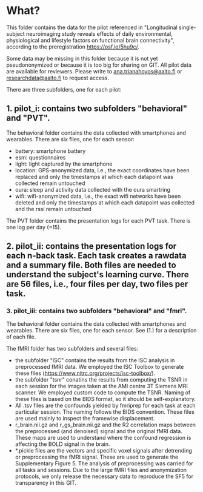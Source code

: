 # What?
This folder contains the data for the pilot referenced in "Longitudinal single-subject neuroimaging study reveals effects of daily environmental, physiological and lifestyle factors on functional brain connectivity", according to the preregistration https://osf.io/5hu9c/.

Some data may be missing in this folder because it is not yet pseudononymized or because it is too big for sharing on GIT. All pilot data are available for reviewers. Please write to ana.trianahoyos@aalto.fi or researchdata@aalto.fi to request access.

There are three subfolders, one for each pilot:

## 1. pilot_i: contains two subfolders **"behavioral"** and **"PVT"**. 

The behavioral folder contains the data collected with smartphones and wearables. There are six files, one for each sensor:
- battery: smartphone battery
- esm: questionnaires 
- light: light captured by the smartphone
- location: GPS-anonymized data, i.e., the exact coordinates have been replaced and only the timestamps at which each datapoint was collected remain untouched
- oura: sleep and activity data collected with the oura smartring
- wifi: wifi-anonymized data, i.e., the exact wifi networks have been deleted and only the timestamps at which each datapoint was collected and the rssi remain untouched

The PVT folder contains the presentation logs for each PVT task. There is one log per day (=15).
 
## 2. pilot_ii: contains the presentation logs for each n-back task. Each task creates a rawdata and a summary file. Both files are needed to understand the subject's learning curve. There are 56 files, i.e., four files per day, two files per task. 

### 3. pilot_iii: contains two subfolders **"behavioral"** and **"fmri"**. 

The behavioral folder contains the data collected with smartphones and wearables. There are six files, one for each sensor. See (1.) for a description of each file.

The fMRI folder has two subfolders and several files:
- the subfolder "ISC" contains the results from the ISC analysis in preprocessed fMRI data. We employed the ISC Toolbox to generate these files (https://www.nitrc.org/projects/isc-toolbox/). 
- the subfolder "tsnr" conatins the results from computing the TSNR in each session for the images taken at the AMI centre 3T Siemens MRI scanner. We employed custom code to compute the TSNR. Naming of these files is based on the BIDS format, so it should be self-explanatory. 
- All .tsv files are the confounds yielded by fmriprep for each task at each particular session. The naming follows the BIDS convention. These files are used mainly to inspect the framewise displacement. 
- r_brain.nii.gz and r_gs_brain.nii.gz and the R2 correlation maps between the preprocessed (and denoised) signal and the original fMRI data. These maps are used to understand where the confound regression is affecting the BOLD signal in the brain. 
- *.pickle files are the vectors and specific voxel signals after detrending or preprocessing the fMRI signal. These are used to generate the Supplementary Figure 5. The analysis of preprocessing was carried for all tasks and sessions. Due to the large fMRI files and anonymization protocols, we only release the necessary data to reproduce the SF5 for transparency in this GIT. 
